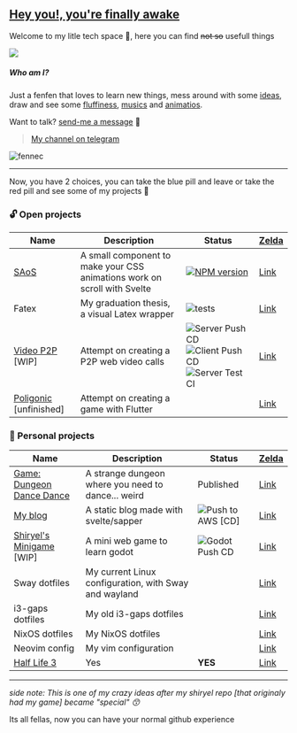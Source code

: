 ## [Hey you!, you're finally awake](https://youtu.be/_WZCvQ5J3pk)

Welcome to my litle tech space :paw_prints:, here you can find ~~not so~~ usefull things

<img align="center" src="https://github-readme-stats.vercel.app/api/top-langs/?username=shiryel&hide=html" />

##### Who am I?

Just a fenfen that loves to learn new things, mess around with some [ideas](https://www.shiryel.com/), draw and see some [fluffiness](https://http.cat/), 
[mu](https://youtu.be/cTLAZunyA38)[si](https://youtu.be/slze868xkPI)[cs](https://youtu.be/FF3Dr3_h0Hw) and
[a](https://youtu.be/EYTLY17Io3c)[n](https://youtu.be/tuHe9lm5vUE)[i](https://youtu.be/ugH0YaBSaYk)[m](https://youtu.be/-PKNuZovuSw)[a](https://youtu.be/DRkgH7Uu-hA)[t](https://youtu.be/QZPSXI43P-I)[i](https://youtu.be/lIES3ii-IOg)[o](https://youtu.be/YgGzAKP_HuM)[s](https://youtu.be/ZZ5LpwO-An4).

Want to talk? [send-me a message](https://t.me/shiryel) :speech_balloon:
> [My channel on telegram](https://t.me/shiryelden)

![fennec](https://github.com/shiryel/shiryel/blob/master/fennec.jpg?raw=true)

---

Now, you have 2 choices, you can take the blue pill and leave or take the red pill and see some of my projects :pill:

### :unlock: Open projects
Name | Description | Status | [Zelda](https://youtu.be/4r9S2yEiuME)
-----|-------------|--------|------
[SAoS](https://shiryel.github.io/saos/) | A small component to make your CSS animations work on scroll with Svelte | [![NPM version](https://img.shields.io/npm/v/saos.svg?style=flat)](https://npmjs.org/package/saos) | [Link](https://github.com/shiryel/saos)
Fatex | My graduation thesis, a visual Latex wrapper | ![tests](https://github.com/vinicius-molina/fatex/workflows/tests/badge.svg?branch=master) | [Link](https://github.com/shiryel/fatex)
[Video P2P](https://www.webrtc.shiryel.com/) [WIP] | Attempt on creating a P2P web video calls | ![Server Push CD](https://github.com/shiryel/videochat_p2p/workflows/Server%20Push%20CD/badge.svg) ![Client Push CD](https://github.com/shiryel/videochat_p2p/workflows/Client%20Push%20CD/badge.svg) ![Server Test CI](https://github.com/shiryel/videochat_p2p/workflows/Server%20Test%20CI/badge.svg) | [Link](https://github.com/shiryel/videochat_p2p)
[Poligonic](https://play.google.com/store/apps/details?id=com.poligonicgames.poligonic) [unfinished] | Attempt on creating a game with Flutter |  | [Link](https://github.com/shiryel/poligonic)

### :lock_with_ink_pen: Personal projects
Name | Description | Status | [Zelda](https://youtu.be/7F1rLleHVag)
-----|-------------|--------|------
[Game: Dungeon Dance Dance](https://shiryel.itch.io/dungeon-dance-dance) | A strange dungeon where you need to dance... weird | Published | [Link](https://github.com/shiryel/dungeon-dance-dance)
[My blog](https://www.blog.shiryel.com/) | A static blog made with svelte/sapper | ![Push to AWS [CD]](https://github.com/shiryel/shiryel_blog/workflows/Push%20to%20AWS%20%5BCD%5D/badge.svg) | [Link](https://github.com/shiryel/shiryel_blog)
[Shiryel's Minigame](https://www.shiryel.com/) [WIP] | A mini web game to learn godot | ![Godot Push CD](https://github.com/shiryel/shiryel_game/workflows/Godot%20Push%20CD/badge.svg) | [Link](https://github.com/shiryel/shiryel_game)
Sway dotfiles | My current Linux configuration, with Sway and wayland |  | [Link](https://github.com/shiryel/sway-dotfiles)
i3-gaps dotfiles | My old i3-gaps dotfiles |  | [Link](https://github.com/shiryel/i3gaps-dotfiles)
NixOS dotfiles | My NixOS dotfiles |  | [Link](https://github.com/shiryel/nixos-dotfiles)
Neovim config | My vim configuration |  | [Link](https://github.com/shiryel/neoVim-configs)
[Half Life 3](https://youtu.be/dQw4w9WgXcQ) | Yes | **YES** | [Link](https://youtu.be/dQw4w9WgXcQ)

---

*side note: This is one of my crazy ideas after my shiryel repo [that originaly had my game] became "special" :kissing_smiling_eyes:*
 
 Its all fellas, now you can have your normal github experience
